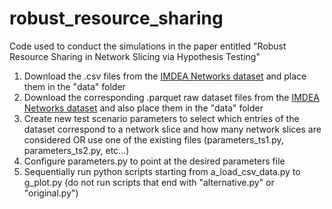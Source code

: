 # robust_resource_sharing
Code used to conduct the simulations in the paper entitled "Robust Resource Sharing in Network Slicing via Hypothesis Testing"

1) Download the .csv files from the [IMDEA Networks dataset](https://git2.networks.imdea.org/wng/madrid-lte-dataset/-/tree/main/dataset?ref_type=heads) and place them in the "data" folder
2) Download the corresponding .parquet raw dataset files from the [IMDEA Networks dataset](https://box.networks.imdea.org/s/wxiZamiEXA5aVGx) and also place them in the "data" folder
3) Create new test scenario parameters to select which entries of the dataset correspond to a network slice and how many network slices are considered OR use one of the existing files (parameters_ts1.py, parameters_ts2.py, etc...)
4) Configure parameters.py to point at the desired parameters file
5) Sequentially run python scripts starting from a_load_csv_data.py to g_plot.py (do not run scripts that end with "alternative.py" or "original.py")
